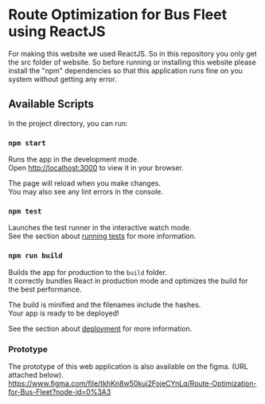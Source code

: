 # Route Optimization for Bus Fleet using ReactJS
For making this website we used ReactJS. So in this repository you only get the src folder of website. So before running or installing this website please install the "npm" dependencies so that this application runs fine on you system without getting any error.

## Available Scripts

In the project directory, you can run:

### `npm start`

Runs the app in the development mode.\
Open [http://localhost:3000](http://localhost:3000) to view it in your browser.

The page will reload when you make changes.\
You may also see any lint errors in the console.

### `npm test`

Launches the test runner in the interactive watch mode.\
See the section about [running tests](https://facebook.github.io/create-react-app/docs/running-tests) for more information.

### `npm run build`

Builds the app for production to the `build` folder.\
It correctly bundles React in production mode and optimizes the build for the best performance.

The build is minified and the filenames include the hashes.\
Your app is ready to be deployed!

See the section about [deployment](https://facebook.github.io/create-react-app/docs/deployment) for more information.

### Prototype 
The prototype of this web application is also available on the figma. (URL attached below).
https://www.figma.com/file/tkhKn8w50kuj2FojeCYnLq/Route-Optimization-for-Bus-Fleet?node-id=0%3A3
